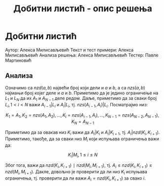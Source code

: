 ﻿---
title: Добитни листић - опис решења
---

# Добитни листић

Аутор: Алекса Милисављевић
Текст и тест примери: Алекса Милисављевић
Анализа решења: Алекса Милисављевић
Тестер: Павле Мартиновић

## Анализа

Означимо са $nzd(a,b)$ највећи број који дели и $a$ и $b$, а са $nzs(a,b)$ најмањи број којег деле и $a$ и $b$. Приметимо да је једино ограничење на $L_{1}$ и $L_{N}$ да их $A_{1}$ и $A_{N-1}$ деле редом. Даље, приметимо да за сваки број $L_{i}, 1 < i < N$ важи $A_{i-1} | L_{i}$ и $A_{i} | L_{i}$, тј. $nzs(A_{i-1},A_{i}) | L_{i}$. Посматрајмо низ: 

$$K_{1} = A_1, K_{2} = nzs(A_{1},A_{2}),...,K_{i}=nzs(A_{i-1},A_{i}),...,K_{N-1}=nzs(A_{N-2},A_{N-1}),K_{N}=A_{N-1}$$

Приметимо да за овакав низ $K_{i}$ важи да $A_{i} | K_{i}$ и $A_{i} | K_{i+1}$, тј. $A_{i} | nzd(K_{i},K_{i+1})$. Приметимо, такође, да за сваки низ $M_{i}$ који испуњава ограничења важи да: 

$$K_{i} | M_{i}, 1 \leq i \leq N$$

Због тога, важи да $nzd(K_{i},K_{i+1}​) ∣ nzd(M_{i},M_{i+1})$, тј. $A_{i} \leq nzd(K_{i},K_{i+1}) \leq nzd(M_{i},M_{i+1})$. Дакле, довољно је проверити да ли низ $K_{i}$ испуњава ограничења, тј. проверити да ли важи $A_{i} = nzd(K_{i},K_{i+1})$ за свако $i$.
